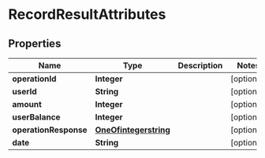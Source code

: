 

# RecordResultAttributes

## Properties

Name | Type | Description | Notes
------------ | ------------- | ------------- | -------------
**operationId** | **Integer** |  |  [optional]
**userId** | **String** |  |  [optional]
**amount** | **Integer** |  |  [optional]
**userBalance** | **Integer** |  |  [optional]
**operationResponse** | [**OneOfintegerstring**](OneOfintegerstring.md) |  |  [optional]
**date** | **String** |  |  [optional]



